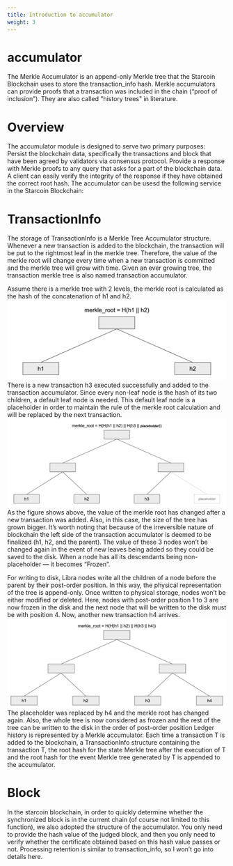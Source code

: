 ```yaml
---
title: Introduction to accumulator
weight: 3
---
```


# accumulator

The Merkle Accumulator is an append-only Merkle tree that the Starcoin Blockchain uses to store the transaction_info hash. Merkle accumulators can provide proofs that a transaction was included in the chain (“proof of inclusion”). They are also called "history trees" in literature.

# Overview
The accumulator module is designed to serve two primary purposes:
Persist the blockchain data, specifically the transactions and block that have been agreed by validators via consensus protocol.
Provide a response with Merkle proofs to any query that asks for a part of the blockchain data. A client can easily verify the integrity of the response if they have obtained the correct root hash.
The accumulator can be usesd the following service in the Starcoin Blockchain:

# TransactionInfo
The storage of TransactionInfo is a Merkle Tree Accumulator structure. Whenever a new transaction is added to the blockchain, the transaction will be put to the rightmost leaf in the merkle tree. Therefore, the value of the merkle root will change every time when a new transaction is committed and the merkle tree will grow with time. Given an ever growing tree, the transaction merkle tree is also named transaction accumulator.

Assume there is a merkle tree with 2 levels, the merkle root is calculated as the hash of the concatenation of h1 and h2.
![image-1](images/accumulator1.png)
There is a new transaction h3 executed successfully and added to the transaction accumulator. Since every non-leaf node is the hash of its two children, a default leaf node is needed. This default leaf node is a placeholder in order to maintain the rule of the merkle root calculation and will be replaced by the next transaction.
![image-2](images/accumulator2.png)
As the figure shows above, the value of the merkle root has changed after a new transaction was added. Also, in this case, the size of the tree has grown bigger.
It’s worth noting that because of the irreversible nature of blockchain the left side of the transaction accumulator is deemed to be finalized (h1, h2, and the parent). The value of these 3 nodes won’t be changed again in the event of new leaves being added so they could be saved to the disk.
When a node has all its descendants being non-placeholder — it becomes “Frozen”.

For writing to disk, Libra nodes write all the children of a node before the parent by their post-order position. In this way, the physical representation of the tree is append-only. Once written to physical storage, nodes won’t be either modified or deleted. Here, nodes with post-order position 1 to 3 are now frozen in the disk and the next node that will be written to the disk must be with position 4.
Now, another new transaction h4 arrives.
![image-3](images/accumulator3.png)
The placeholder was replaced by h4 and the merkle root has changed again. Also, the whole tree is now considered as frozen and the rest of the tree can be written to the disk in the order of post-order position
Ledger history is represented by a Merkle accumulator. Each time a transaction T is added to the blockchain, a TransactionInfo structure containing the transaction T, the root hash for the state Merkle tree after the execution of T and the root hash for the event Merkle tree generated by T is appended to the accumulator.

# Block
In the starcoin blockchain, in order to quickly determine whether the synchronized block is in the current chain (of course not limited to this function), we also adopted the structure of the accumulator. You only need to provide the hash value of the judged block, and then you only need to verify whether the certificate obtained based on this hash value passes or not.
Processing retention is similar to transaction_info, so I won’t go into details here.
